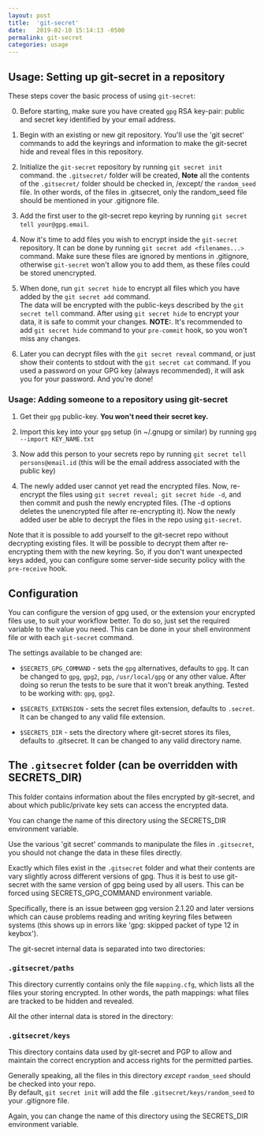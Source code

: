 ```yaml
---
layout: post
title:  'git-secret'
date:   2019-02-10 15:14:13 -0500
permalink: git-secret
categories: usage
---
```

## Usage: Setting up git-secret in a repository

These steps cover the basic process of using `git-secret`:

0. Before starting, make sure you have created `gpg` RSA key-pair: public and secret key identified by your email address.

1. Begin with an existing or new git repository. You'll use the 'git secret' commands to add the keyrings and information 
to make the git-secret hide and reveal files in this repository.

2. Initialize the `git-secret` repository by running `git secret init` command. the `.gitsecret/` folder will be created, 
**Note** all the contents of the `.gitsecret/` folder should be checked in, /except/ the `random_seed` file. 
In other words, of the files in .gitsecret, only the random_seed file should be mentioned in your .gitignore file.

3. Add the first user to the git-secret repo keyring by running `git secret tell your@gpg.email`.

4. Now it's time to add files you wish to encrypt inside the `git-secret` repository. 
It can be done by running `git secret add <filenames...>` command. Make sure these files are ignored by mentions in 
.gitignore, otherwise `git-secret` won't allow you to add them, as these files could be stored unencrypted.

5. When done, run `git secret hide` to encrypt all files which you have added by the `git secret add` command.  
The data will be encrypted with the public-keys described by the `git secret tell` command. 
After using `git secret hide` to encrypt your data, it is safe to commit your changes. 
**NOTE:**. It's recommended to add `git secret hide` command to your `pre-commit` hook, so you won't miss any changes.

6. Later you can decrypt files with the `git secret reveal` command, or just show their contents to stdout with the 
`git secret cat` command. If you used a password on your GPG key (always recommended), it will ask you for your password. 
And you're done!

### Usage: Adding someone to a repository using git-secret

1. Get their `gpg` public-key. **You won't need their secret key.**

2. Import this key into your `gpg` setup (in ~/.gnupg or similar) by running `gpg --import KEY_NAME.txt`

3. Now add this person to your secrets repo by running `git secret tell persons@email.id` 
(this will be the email address associated with the public key)

4. The newly added user cannot yet read the encrypted files. Now, re-encrypt the files using 
`git secret reveal; git secret hide -d`, and then commit and push the newly encrypted files. 
(The -d options deletes the unencrypted file after re-encrypting it). 
Now the newly added user be able to decrypt the files in the repo using `git-secret`.

Note that it is possible to add yourself to the git-secret repo without decrypting existing files. 
It will be possible to decrypt them after re-encrypting them with the new keyring. So, if you don't 
want unexpected keys added, you can configure some server-side security policy with the `pre-receive` hook.

## Configuration

You can configure the version of gpg used, or the extension your encrypted files use, to suit your workflow better. 
To do so, just set the required variable to the value you need. 
This can be done in your shell environment file or with each `git-secret` command.

The settings available to be changed are:

* `$SECRETS_GPG_COMMAND` - sets the `gpg` alternatives, defaults to `gpg`. 
It can be changed to `gpg`, `gpg2`, `pgp`, `/usr/local/gpg` or any other value. 
After doing so rerun the tests to be sure that it won't break anything. Tested to be working with: `gpg`, `gpg2`.

* `$SECRETS_EXTENSION` - sets the secret files extension, defaults to `.secret`. It can be changed to any valid file extension.

* `$SECRETS_DIR` - sets the directory where git-secret stores its files, defaults to .gitsecret. 
It can be changed to any valid directory name.

## The `.gitsecret` folder (can be overridden with SECRETS_DIR)

This folder contains information about the files encrypted by git-secret, 
and about which public/private key sets can access the encrypted data. 

You can change the name of this directory using the SECRETS_DIR environment variable.

Use the various 'git secret' commands to manipulate the files in `.gitsecret`, 
you should not change the data in these files directly.

Exactly which files exist in the `.gitsecret` folder and what their contents are
vary slightly across different versions of gpg. Thus it is best to use
git-secret with the same version of gpg being used by all users. 
This can be forced using SECRETS_GPG_COMMAND environment variable.

Specifically, there is an issue between gpg version 2.1.20 and later versions
which can cause problems reading and writing keyring files between systems 
(this shows up in errors like 'gpg: skipped packet of type 12 in keybox').

The git-secret internal data is separated into two directories:

### `.gitsecret/paths`

This directory currently contains only the file `mapping.cfg`, which lists all the files your storing encrypted.
In other words, the path mappings: what files are tracked to be hidden and revealed.

All the other internal data is stored in the directory:

### `.gitsecret/keys`

This directory contains data used by git-secret and PGP to allow and maintain the correct encryption and access rights for the permitted parties. 

Generally speaking, all the files in this directory *except* `random_seed` should be checked into your repo.  
By default, `git secret init` will add the file `.gitsecret/keys/random_seed` to your .gitignore file.

Again, you can change the name of this directory using the SECRETS_DIR environment variable.
